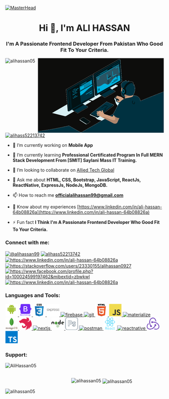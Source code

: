 [![MasterHead](https://camo.githubusercontent.com/1cc4a09c2e1425ea8299bad1e673df6139b484072801bede9a1d098a24981328/68747470733a2f2f692e6962622e636f2f6b3234343135622f4769746875622d42616e6e65722e676966)](https://codegrills.in)
<h1 align="center">Hi 👋, I'm ALI HASSAN</h1>
<h3 align="center">I'm A Passionate Frontend Developer From Pakistan Who Good Fit To Your Criteria.</h3>


<img align="right" alt="Coding" width="400" src="https://raw.githubusercontent.com/Potential17/Potential17/master/user%20(2).gif">

<p align="left"> <img src="https://komarev.com/ghpvc/?username=alihassan05&label=Profile%20views&color=0e75b6&style=flat" alt="alihassan05" /> </p>

<p align="left"> <a href="https://twitter.com/alihass52213742" target="blank"><img src="https://img.shields.io/twitter/follow/alihass52213742?logo=twitter&style=for-the-badge" alt="alihass52213742" /></a> </p>

- 🔭 I’m currently working on **Mobile App**

- 🌱 I’m currently learning **Professional Certificated Program In Full MERN Stack Development From [SMIT] Saylani Mass IT Training.**

- 👯 I’m looking to collaborate on [Allied Tech Global](https://alliedtechglobal.com/)

- 💬 Ask me about **HTML, CSS, Bootstrap, JavaScript, ReactJs, ReactNative, ExpressJs, NodeJs, MongoDB.**

- 📫 How to reach me **officialalihassan99@gmail.com**

- 📄 Know about my experiences [https://www.linkedin.com/in/ali-hassan-64b08826a](https://www.linkedin.com/in/ali-hassan-64b08826a)

- ⚡ Fun fact **I Think I'm A Passionate Frontend Developer Who Good Fit To Your Criteria.**

<h3 align="left">Connect with me:</h3>
<p align="left">
<a href="https://codepen.io/@alihassan99" target="blank"><img align="center" src="https://raw.githubusercontent.com/rahuldkjain/github-profile-readme-generator/master/src/images/icons/Social/codepen.svg" alt="@alihassan99" height="30" width="40" /></a>
<a href="https://twitter.com/alihass52213742" target="blank"><img align="center" src="https://raw.githubusercontent.com/rahuldkjain/github-profile-readme-generator/master/src/images/icons/Social/twitter.svg" alt="alihass52213742" height="30" width="40" /></a>
<a href="https://linkedin.com/in/https://www.linkedin.com/in/ali-hassan-64b08826a" target="blank"><img align="center" src="https://raw.githubusercontent.com/rahuldkjain/github-profile-readme-generator/master/src/images/icons/Social/linked-in-alt.svg" alt="https://www.linkedin.com/in/ali-hassan-64b08826a" height="30" width="40" /></a>
<a href="https://stackoverflow.com/users/https://stackoverflow.com/users/23330155/alihassan0927" target="blank"><img align="center" src="https://raw.githubusercontent.com/rahuldkjain/github-profile-readme-generator/master/src/images/icons/Social/stack-overflow.svg" alt="https://stackoverflow.com/users/23330155/alihassan0927" height="30" width="40" /></a>
<a href="https://fb.com/https://www.facebook.com/profile.php?id=100024599197462&mibextid=zbwkwl" target="blank"><img align="center" src="https://raw.githubusercontent.com/rahuldkjain/github-profile-readme-generator/master/src/images/icons/Social/facebook.svg" alt="https://www.facebook.com/profile.php?id=100024599197462&mibextid=zbwkwl" height="30" width="40" /></a>
<a href="https://instagram.com/https://www.linkedin.com/in/ali-hassan-64b08826a" target="blank"><img align="center" src="https://raw.githubusercontent.com/rahuldkjain/github-profile-readme-generator/master/src/images/icons/Social/instagram.svg" alt="https://www.linkedin.com/in/ali-hassan-64b08826a" height="30" width="40" /></a>
</p>

<h3 align="left">Languages and Tools:</h3>
<p align="left"> <a href="https://developer.android.com" target="_blank" rel="noreferrer"> <img src="https://raw.githubusercontent.com/devicons/devicon/master/icons/android/android-original-wordmark.svg" alt="android" width="40" height="40"/> </a> <a href="https://getbootstrap.com" target="_blank" rel="noreferrer"> <img src="https://raw.githubusercontent.com/devicons/devicon/master/icons/bootstrap/bootstrap-plain-wordmark.svg" alt="bootstrap" width="40" height="40"/> </a> <a href="https://www.w3schools.com/css/" target="_blank" rel="noreferrer"> <img src="https://raw.githubusercontent.com/devicons/devicon/master/icons/css3/css3-original-wordmark.svg" alt="css3" width="40" height="40"/> </a> <a href="https://expressjs.com" target="_blank" rel="noreferrer"> <img src="https://raw.githubusercontent.com/devicons/devicon/master/icons/express/express-original-wordmark.svg" alt="express" width="40" height="40"/> </a> <a href="https://firebase.google.com/" target="_blank" rel="noreferrer"> <img src="https://www.vectorlogo.zone/logos/firebase/firebase-icon.svg" alt="firebase" width="40" height="40"/> </a> <a href="https://git-scm.com/" target="_blank" rel="noreferrer"> <img src="https://www.vectorlogo.zone/logos/git-scm/git-scm-icon.svg" alt="git" width="40" height="40"/> </a> <a href="https://www.w3.org/html/" target="_blank" rel="noreferrer"> <img src="https://raw.githubusercontent.com/devicons/devicon/master/icons/html5/html5-original-wordmark.svg" alt="html5" width="40" height="40"/> </a> <a href="https://developer.mozilla.org/en-US/docs/Web/JavaScript" target="_blank" rel="noreferrer"> <img src="https://raw.githubusercontent.com/devicons/devicon/master/icons/javascript/javascript-original.svg" alt="javascript" width="40" height="40"/> </a> <a href="https://materializecss.com/" target="_blank" rel="noreferrer"> <img src="https://raw.githubusercontent.com/prplx/svg-logos/5585531d45d294869c4eaab4d7cf2e9c167710a9/svg/materialize.svg" alt="materialize" width="40" height="40"/> </a> <a href="https://www.mongodb.com/" target="_blank" rel="noreferrer"> <img src="https://raw.githubusercontent.com/devicons/devicon/master/icons/mongodb/mongodb-original-wordmark.svg" alt="mongodb" width="40" height="40"/> </a> <a href="https://nestjs.com/" target="_blank" rel="noreferrer"> <img src="https://raw.githubusercontent.com/devicons/devicon/master/icons/nestjs/nestjs-plain.svg" alt="nestjs" width="40" height="40"/> </a> <a href="https://nextjs.org/" target="_blank" rel="noreferrer"> <img src="https://cdn.worldvectorlogo.com/logos/nextjs-2.svg" alt="nextjs" width="40" height="40"/> </a> <a href="https://nodejs.org" target="_blank" rel="noreferrer"> <img src="https://raw.githubusercontent.com/devicons/devicon/master/icons/nodejs/nodejs-original-wordmark.svg" alt="nodejs" width="40" height="40"/> </a> <a href="https://www.photoshop.com/en" target="_blank" rel="noreferrer"> <img src="https://raw.githubusercontent.com/devicons/devicon/master/icons/photoshop/photoshop-line.svg" alt="photoshop" width="40" height="40"/> </a> <a href="https://postman.com" target="_blank" rel="noreferrer"> <img src="https://www.vectorlogo.zone/logos/getpostman/getpostman-icon.svg" alt="postman" width="40" height="40"/> </a> <a href="https://reactjs.org/" target="_blank" rel="noreferrer"> <img src="https://raw.githubusercontent.com/devicons/devicon/master/icons/react/react-original-wordmark.svg" alt="react" width="40" height="40"/> </a> <a href="https://reactnative.dev/" target="_blank" rel="noreferrer"> <img src="https://reactnative.dev/img/header_logo.svg" alt="reactnative" width="40" height="40"/> </a> <a href="https://redux.js.org" target="_blank" rel="noreferrer"> <img src="https://raw.githubusercontent.com/devicons/devicon/master/icons/redux/redux-original.svg" alt="redux" width="40" height="40"/> </a> <a href="https://www.typescriptlang.org/" target="_blank" rel="noreferrer"> <img src="https://raw.githubusercontent.com/devicons/devicon/master/icons/typescript/typescript-original.svg" alt="typescript" width="40" height="40"/> </a> </p>

<h3 align="left">Support:</h3>
<p><a href="https://www.buymeacoffee.com/AliHassan05"> <img align="left" src="https://cdn.buymeacoffee.com/buttons/v2/default-yellow.png" height="50" width="210" alt="AliHassan05" /></a></p><br><br>

<p><img align="left" src="https://github-readme-stats.vercel.app/api/top-langs?username=alihassan05&show_icons=true&locale=en&layout=compact" alt="alihassan05" /></p>

<p>&nbsp;<img align="center" src="https://github-readme-stats.vercel.app/api?username=alihassan05&show_icons=true&locale=en" alt="alihassan05" /></p>

<p><img align="center" src="https://github-readme-streak-stats.herokuapp.com/?user=alihassan05&" alt="alihassan05" /></p>
